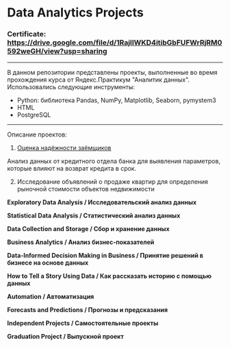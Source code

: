 # Data Analytics Projects

### Certificate: https://drive.google.com/file/d/1RajIIWKD4itibGbFUFWrRjRM0592weGH/view?usp=sharing

---

В данном репозитории представлены проекты, выполненные во время прохождения курса от Яндекс.Практикум "Аналитик данных". 
Использовались следующие инструменты:

*  Python: библиотека Pandas, NumPy, Matplotlib, Seaborn, pymystem3
*  HTML
*  PostgreSQL

---
Описание проектов:

1. [Оценка надёжности заёмщиков](https://github.com/KseniaArkhipova-l/YandexPraktikum_projects/tree/main/Borrower%20Reliability%20Research)

Анализ данных от кредитного отдела банка для выявления параметров, которые влияют на возврат кредита в срок. 


2. Исследование объявлений о продаже квартир для определения рыночной стоимости объектов недвижимости

**Exploratory Data Analysis / Исследовательский анализ данных**

**Statistical Data Analysis / Статистический анализ данных**

**Data Collection and Storage / Сбор и хранение данных**

**Business Analytics / Анализ бизнес-показателей**

**Data-Informed Decision Making in Business / Принятие решений в бизнесе на основе данных**

**How to Tell a Story Using Data / Как рассказать историю с помощью данных**

**Automation / Автоматизация**

**Forecasts and Predictions / Прогнозы и предсказания**

**Independent Projects / Самостоятельные проекты**

**Graduation Project / Выпускной проект**


